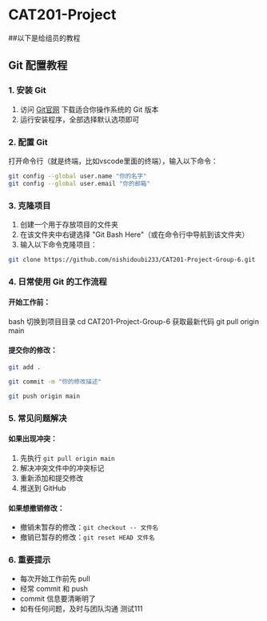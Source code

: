 # CAT201-Project


##以下是给组员的教程

## Git 配置教程

### 1. 安装 Git
1. 访问 [Git官网](https://git-scm.com/downloads) 下载适合你操作系统的 Git 版本
2. 运行安装程序，全部选择默认选项即可

### 2. 配置 Git
打开命令行（就是终端，比如vscode里面的终端），输入以下命令：

```bash
git config --global user.name "你的名字"
git config --global user.email "你的邮箱"
```

### 3. 克隆项目
1. 创建一个用于存放项目的文件夹
2. 在该文件夹中右键选择 "Git Bash Here"（或在命令行中导航到该文件夹）
3. 输入以下命令克隆项目：

```bash
git clone https://github.com/nishidoubi233/CAT201-Project-Group-6.git
```

### 4. 日常使用 Git 的工作流程

#### 开始工作前：

bash
切换到项目目录
cd CAT201-Project-Group-6
获取最新代码
git pull origin main

#### 提交你的修改：

```bash
git add .

git commit -m "你的修改描述"

git push origin main
```

### 5. 常见问题解决

#### 如果出现冲突：
1. 先执行 `git pull origin main`
2. 解决冲突文件中的冲突标记
3. 重新添加和提交修改
4. 推送到 GitHub

#### 如果想撤销修改：
- 撤销未暂存的修改：`git checkout -- 文件名`
- 撤销已暂存的修改：`git reset HEAD 文件名`

### 6. 重要提示
- 每次开始工作前先 pull
- 经常 commit 和 push
- commit 信息要清晰明了
- 如有任何问题，及时与团队沟通
测试111
